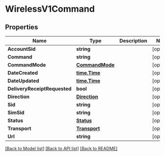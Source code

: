 # WirelessV1Command

## Properties

Name | Type | Description | Notes
------------ | ------------- | ------------- | -------------
**AccountSid** | **string** |  | [optional] 
**Command** | **string** |  | [optional] 
**CommandMode** | [**CommandMode**](command_mode.md) |  | [optional] 
**DateCreated** | [**time.Time**](time.Time.md) |  | [optional] 
**DateUpdated** | [**time.Time**](time.Time.md) |  | [optional] 
**DeliveryReceiptRequested** | **bool** |  | [optional] 
**Direction** | [**Direction**](direction.md) |  | [optional] 
**Sid** | **string** |  | [optional] 
**SimSid** | **string** |  | [optional] 
**Status** | [**Status**](status.md) |  | [optional] 
**Transport** | [**Transport**](transport.md) |  | [optional] 
**Url** | **string** |  | [optional] 

[[Back to Model list]](../README.md#documentation-for-models) [[Back to API list]](../README.md#documentation-for-api-endpoints) [[Back to README]](../README.md)


